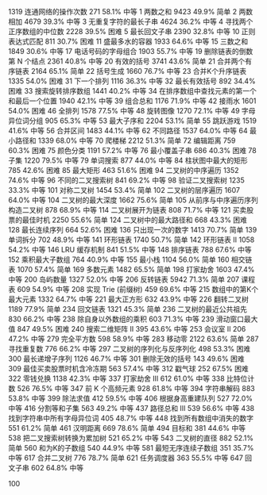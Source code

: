 1319
连通网络的操作次数  	271	58.1%	中等
1
两数之和  	9423	49.9%	简单
2
两数相加  	4679	39.3%	中等
3
无重复字符的最长子串  	4624	36.2%	中等
4
寻找两个正序数组的中位数  	2228	39.5%	困难
5
最长回文子串  	2390	32.8%	中等
10
正则表达式匹配  	811	30.7%	困难
11
盛最多水的容器  	1933	64.6%	中等
15
三数之和  	1849	30.6%	中等
17
电话号码的字母组合  	1903	55.7%	中等
19
删除链表的倒数第 N 个结点  	2361	40.8%	中等
20
有效的括号  	3741	43.6%	简单
21
合并两个有序链表  	2164	65.1%	简单
22
括号生成  	1660	76.7%	中等
23
合并K个升序链表  	1335	54.0%	困难
31
下一个排列  	1116	36.3%	中等
32
最长有效括号  	892	34.4%	困难
33
搜索旋转排序数组  	1441	40.2%	中等
34
在排序数组中查找元素的第一个和最后一个位置  	1940	42.1%	中等
39
组合总和  	1176	71.9%	中等
42
接雨水  	1601	54.0%	困难
46
全排列  	1578	77.5%	中等
48
旋转图像  	1270	72.1%	中等
49
字母异位词分组  	905	65.3%	中等
53
最大子序和  	2204	53.1%	简单
55
跳跃游戏  	1519	41.6%	中等
56
合并区间  	1483	44.1%	中等
62
不同路径  	1537	64.0%	中等
64
最小路径和  	1339	68.0%	中等
70
爬楼梯  	2212	51.3%	简单
72
编辑距离  	759	60.3%	困难
75
颜色分类  	1191	57.2%	中等
76
最小覆盖子串  	686	40.3%	困难
78
子集  	1220	79.5%	中等
79
单词搜索  	877	44.0%	中等
84
柱状图中最大的矩形  	785	42.6%	困难
85
最大矩形  	463	51.6%	困难
94
二叉树的中序遍历  	1352	74.6%	中等
96
不同的二叉搜索树  	841	69.2%	中等
98
验证二叉搜索树  	1235	33.3%	中等
101
对称二叉树  	1454	53.4%	简单
102
二叉树的层序遍历  	1607	64.0%	中等
104
二叉树的最大深度  	1662	75.6%	简单
105
从前序与中序遍历序列构造二叉树  	878	68.9%	中等
114
二叉树展开为链表  	808	71.7%	中等
121
买卖股票的最佳时机  	2250	55.6%	简单
124
二叉树中的最大路径和  	668	43.3%	困难
128
最长连续序列  	664	52.6%	困难
136
只出现一次的数字  	1413	70.7%	简单
139
单词拆分  	702	48.9%	中等
141
环形链表  	1740	50.7%	简单
142
环形链表 II  	1058	54.2%	中等
146
LRU 缓存机制  	841	51.5%	中等
148
排序链表  	788	67.6%	中等
152
乘积最大子数组  	764	40.9%	中等
155
最小栈  	1104	56.0%	简单
160
相交链表  	1070	57.4%	简单
169
多数元素  	1482	65.5%	简单
198
打家劫舍  	1603	47.4%	中等
200
岛屿数量  	1327	52.0%	中等
206
反转链表  	5942	71.3%	简单
207
课程表  	609	54.9%	中等
208
实现 Trie (前缀树)  	459	69.6%	中等
215
数组中的第K个最大元素  	1332	64.7%	中等
221
最大正方形  	632	43.9%	中等
226
翻转二叉树  	1189	77.9%	简单
234
回文链表  	1321	45.3%	简单
236
二叉树的最近公共祖先  	830	66.2%	中等
238
除自身以外数组的乘积  	603	71.3%	中等
239
滑动窗口最大值  	847	49.5%	困难
240
搜索二维矩阵 II  	395	43.6%	中等
253
会议室 II  	206	47.2%	中等
279
完全平方数  	598	58.9%	中等
283
移动零  	2122	63.6%	简单
287
寻找重复数  	776	66.2%	中等
297
二叉树的序列化与反序列化  	498	53.3%	困难
300
最长递增子序列  	1126	46.7%	中等
301
删除无效的括号  	143	49.6%	困难
309
最佳买卖股票时机含冷冻期  	563	57.4%	中等
312
戳气球  	252	67.5%	困难
322
零钱兑换  	1138	42.3%	中等
337
打家劫舍 III  	612	61.0%	中等
338
比特位计数  	526	76.5%	中等
347
前 K 个高频元素  	928	61.8%	中等
394
字符串解码  	883	53.8%	中等
399
除法求值  	412	59.5%	中等
406
根据身高重建队列  	527	72.0%	中等
416
分割等和子集  	563	49.2%	中等
437
路径总和 III  	539	56.6%	中等
438
找到字符串中所有字母异位词  	405	48.7%	中等
448
找到所有数组中消失的数字  	551	61.2%	简单
461
汉明距离  	669	78.6%	简单
494
目标和  	381	44.6%	中等
538
把二叉搜索树转换为累加树  	521	65.2%	中等
543
二叉树的直径  	882	52.1%	简单
560
和为K的子数组  	540	44.9%	中等
581
最短无序连续子数组  	351	35.7%	中等
617
合并二叉树  	776	78.7%	简单
621
任务调度器  	363	55.5%	中等
647
回文子串  	602	64.8%	中等

100
